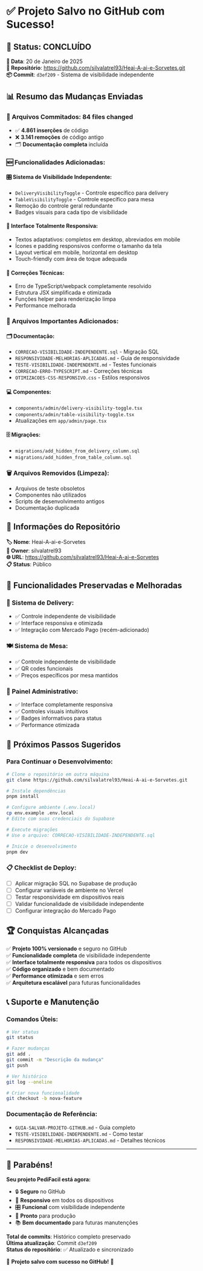 # ✅ Projeto Salvo no GitHub com Sucesso!

## 🎉 **Status: CONCLUÍDO**

**📅 Data**: 20 de Janeiro de 2025  
**🔗 Repositório**: https://github.com/silvalatrel93/Heai-A-ai-e-Sorvetes.git  
**📦 Commit**: `d3ef209` - Sistema de visibilidade independente

## 📊 **Resumo das Mudanças Enviadas**

### **📝 Arquivos Commitados**: 84 files changed

- ✅ **4.861 inserções** de código
- ❌ **3.141 remoções** de código antigo
- 🗂️ **Documentação completa** incluída

### **🆕 Funcionalidades Adicionadas**:

#### **🎛️ Sistema de Visibilidade Independente**:

- `DeliveryVisibilityToggle` - Controle específico para delivery
- `TableVisibilityToggle` - Controle específico para mesa
- Remoção do controle geral redundante
- Badges visuais para cada tipo de visibilidade

#### **📱 Interface Totalmente Responsiva**:

- Textos adaptativos: completos em desktop, abreviados em mobile
- Ícones e padding responsivos conforme o tamanho da tela
- Layout vertical em mobile, horizontal em desktop
- Touch-friendly com área de toque adequada

#### **🔧 Correções Técnicas**:

- Erro de TypeScript/webpack completamente resolvido
- Estrutura JSX simplificada e otimizada
- Funções helper para renderização limpa
- Performance melhorada

### **📂 Arquivos Importantes Adicionados**:

#### **🗂️ Documentação**:

- `CORRECAO-VISIBILIDADE-INDEPENDENTE.sql` - Migração SQL
- `RESPONSIVIDADE-MELHORIAS-APLICADAS.md` - Guia de responsividade
- `TESTE-VISIBILIDADE-INDEPENDENTE.md` - Testes funcionais
- `CORRECAO-ERRO-TYPESCRIPT.md` - Correções técnicas
- `OTIMIZACOES-CSS-RESPONSIVO.css` - Estilos responsivos

#### **💻 Componentes**:

- `components/admin/delivery-visibility-toggle.tsx`
- `components/admin/table-visibility-toggle.tsx`
- Atualizações em `app/admin/page.tsx`

#### **🗄️ Migrações**:

- `migrations/add_hidden_from_delivery_column.sql`
- `migrations/add_hidden_from_table_column.sql`

### **🗑️ Arquivos Removidos (Limpeza)**:

- Arquivos de teste obsoletos
- Componentes não utilizados
- Scripts de desenvolvimento antigos
- Documentação duplicada

## 🔗 **Informações do Repositório**

**🏷️ Nome**: Heai-A-ai-e-Sorvetes  
**👤 Owner**: silvalatrel93  
**🌐 URL**: https://github.com/silvalatrel93/Heai-A-ai-e-Sorvetes  
**📋 Status**: Público

## 🎯 **Funcionalidades Preservadas e Melhoradas**

### **🚚 Sistema de Delivery**:

- ✅ Controle independente de visibilidade
- ✅ Interface responsiva e otimizada
- ✅ Integração com Mercado Pago (recém-adicionado)

### **🍽️ Sistema de Mesa**:

- ✅ Controle independente de visibilidade
- ✅ QR codes funcionais
- ✅ Preços específicos por mesa mantidos

### **👥 Painel Administrativo**:

- ✅ Interface completamente responsiva
- ✅ Controles visuais intuitivos
- ✅ Badges informativos para status
- ✅ Performance otimizada

## 🚀 **Próximos Passos Sugeridos**

### **Para Continuar o Desenvolvimento**:

```bash
# Clone o repositório em outra máquina
git clone https://github.com/silvalatrel93/Heai-A-ai-e-Sorvetes.git

# Instale dependências
pnpm install

# Configure ambiente (.env.local)
cp env.example .env.local
# Edite com suas credenciais do Supabase

# Execute migrações
# Use o arquivo: CORRECAO-VISIBILIDADE-INDEPENDENTE.sql

# Inicie o desenvolvimento
pnpm dev
```

### **📋 Checklist de Deploy**:

- [ ] Aplicar migração SQL no Supabase de produção
- [ ] Configurar variáveis de ambiente no Vercel
- [ ] Testar responsividade em dispositivos reais
- [ ] Validar funcionalidade de visibilidade independente
- [ ] Configurar integração do Mercado Pago

## 🏆 **Conquistas Alcançadas**

✅ **Projeto 100% versionado** e seguro no GitHub  
✅ **Funcionalidade completa** de visibilidade independente  
✅ **Interface totalmente responsiva** para todos os dispositivos  
✅ **Código organizado** e bem documentado  
✅ **Performance otimizada** e sem erros  
✅ **Arquitetura escalável** para futuras funcionalidades

## 📞 **Suporte e Manutenção**

### **Comandos Úteis**:

```bash
# Ver status
git status

# Fazer mudanças
git add .
git commit -m "Descrição da mudança"
git push

# Ver histórico
git log --oneline

# Criar nova funcionalidade
git checkout -b nova-feature
```

### **Documentação de Referência**:

- `GUIA-SALVAR-PROJETO-GITHUB.md` - Guia completo
- `TESTE-VISIBILIDADE-INDEPENDENTE.md` - Como testar
- `RESPONSIVIDADE-MELHORIAS-APLICADAS.md` - Detalhes técnicos

---

## 🎊 **Parabéns!**

**Seu projeto PediFacil está agora:**

- 🔒 **Seguro** no GitHub
- 📱 **Responsivo** em todos os dispositivos
- 🎛️ **Funcional** com visibilidade independente
- 🚀 **Pronto** para produção
- 📚 **Bem documentado** para futuras manutenções

**Total de commits**: Histórico completo preservado  
**Última atualização**: Commit `d3ef209`  
**Status do repositório**: ✅ Atualizado e sincronizado

🎉 **Projeto salvo com sucesso no GitHub!** 🎉
